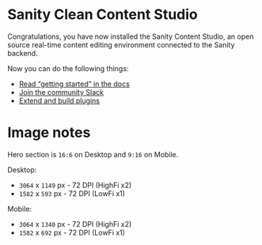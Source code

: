 # Sanity Clean Content Studio

Congratulations, you have now installed the Sanity Content Studio, an open source real-time content editing environment connected to the Sanity backend.

Now you can do the following things:

- [Read “getting started” in the docs](https://www.sanity.io/docs/introduction/getting-started?utm_source=readme)
- [Join the community Slack](https://slack.sanity.io/?utm_source=readme)
- [Extend and build plugins](https://www.sanity.io/docs/content-studio/extending?utm_source=readme)

# Image notes

Hero section is `16:6` on Desktop and `9:16` on Mobile.

Desktop:

- `3064` x `1149` px - 72 DPI (HighFi x2)
- `1582` x `593` px - 72 DPI (LowFi x1)

Mobile:

- `3064` x `1340` px - 72 DPI (HighFi x2)
- `1582` x `692` px - 72 DPI (LowFi x1)
